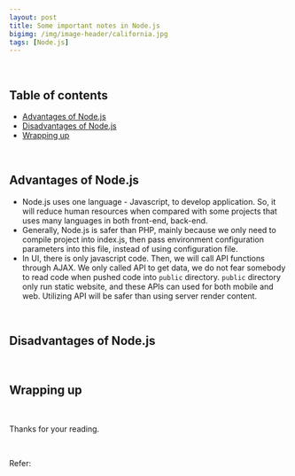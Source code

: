 ```yaml
---
layout: post
title: Some important notes in Node.js
bigimg: /img/image-header/california.jpg
tags: [Node.js]
---
```




<br>

## Table of contents
- [Advantages of Node.js](#advantages-of-node.js)
- [Disadvantages of Node.js](#disadvantages-of-node.js)
- [Wrapping up](#wrapping-up)

<br>

## Advantages of Node.js
- Node.js uses one language - Javascript, to develop application. So, it will reduce human resources when compared with some projects that uses many languages in both front-end, back-end.
- Generally, Node.js is safer than PHP, mainly because we only need to compile project into index.js, then pass environment configuration parameters into this file, instead of using configuration file.
- In UI, there is only javascript code. Then, we will call API functions through AJAX. We only called API to get data, we do not fear somebody to read code when pushed code into ```public``` directory. ```public``` directory only run static website, and these APIs can used for both mobile and web. Utilizing API will be safer than using server render content.


<br>

## Disadvantages of Node.js





<br>

## Wrapping up





<br>

Thanks for your reading.

<br>

Refer:

[]()
